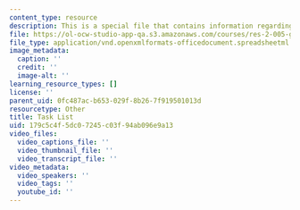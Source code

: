 ```yaml
---
content_type: resource
description: This is a special file that contains information regarding task list.
file: https://ol-ocw-studio-app-qa.s3.amazonaws.com/courses/res-2-005-girls-who-build-make-your-own-wearables-workshop-spring-2015/179c5c4f5dc07245c03f94ab096e9a13_MITRES_2_005S15_Task_List.xlsx
file_type: application/vnd.openxmlformats-officedocument.spreadsheetml.sheet
image_metadata:
  caption: ''
  credit: ''
  image-alt: ''
learning_resource_types: []
license: ''
parent_uid: 0fc487ac-b653-029f-8b26-7f919501013d
resourcetype: Other
title: Task List
uid: 179c5c4f-5dc0-7245-c03f-94ab096e9a13
video_files:
  video_captions_file: ''
  video_thumbnail_file: ''
  video_transcript_file: ''
video_metadata:
  video_speakers: ''
  video_tags: ''
  youtube_id: ''
---
```

